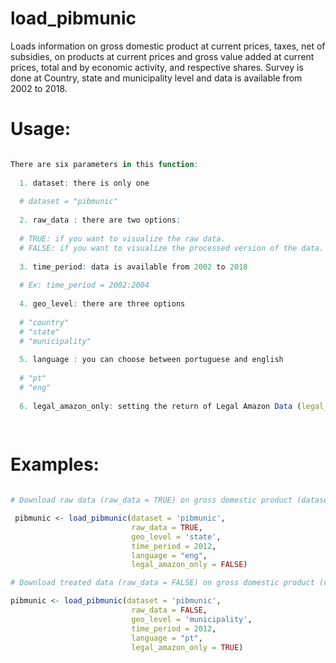load\_pibmunic
================

Loads information on gross domestic product at current prices, taxes,
net of subsidies, on products at current prices and gross value added at
current prices, total and by economic activity, and respective shares.
Survey is done at Country, state and municipality level and data is
available from 2002 to 2018.

# Usage:

``` r

There are six parameters in this function:
  
  1. dataset: there is only one
 
  # dataset = "pibmunic"
  
  2. raw_data : there are two options:
  
  # TRUE: if you want to visualize the raw data.
  # FALSE: if you want to visualize the processed version of the data. 
  
  3. time_period: data is available from 2002 to 2018
  
  # Ex: time_period = 2002:2004
  
  4. geo_level: there are three options
  
  # "country"
  # "state"
  # "municipality"
  
  5. language : you can choose between portuguese and english
  
  # "pt"
  # "eng"
  
  6. legal_amazon_only: setting the return of Legal Amazon Data (legal_amazon_only = TRUE) or Country´s Data (legal_amazon_only = FALSE)
  
  
```

# Examples:

``` r

# Download raw data (raw_data = TRUE) on gross domestic product (dataset = 'pibmunic') from the entire country (legal_amazon_only = FALSE) by state (geo_level = 'state') during the year 2012 (time_period = 2012) in english (language = "eng").   

 pibmunic <- load_pibmunic(dataset = 'pibmunic',
                           raw_data = TRUE,
                           geo_level = 'state',
                           time_period = 2012,
                           language = "eng",
                           legal_amazon_only = FALSE)

# Download treated data (raw_data = FALSE) on gross domestic product (dataset = 'pibmunic') from the Legal Amazon territory (legal_amazon_only = TRUE) by municipality (geo_level = 'municipality') during the year 2012 (time_period = 2012) in portuguese.   

pibmunic <- load_pibmunic(dataset = 'pibmunic',
                           raw_data = FALSE,
                           geo_level = 'municipality',
                           time_period = 2012,
                           language = "pt",
                           legal_amazon_only = TRUE)
```
